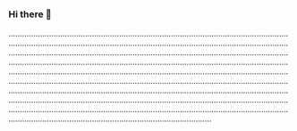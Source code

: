 ### Hi there 👋

......................................................................................................................................................................................................................................................................................................................................................................................................................................................................................................................................................................................................................................................................................................................................................................................................................................................................................................................................................................................................................................................................................................................................................................................................................................................